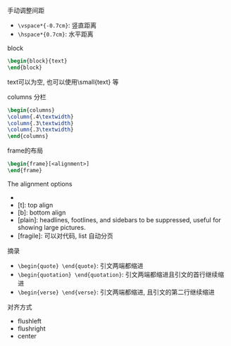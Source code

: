 手动调整间距

- `\vspace*{-0.7cm}`: 竖直距离
- `\hspace*{0.7cm}`: 水平距离

block
```Latex
\begin{block}{text}
\end{block}
```
text可以为空, 也可以使用\small{text} 等

columns 分栏
```Latex
\begin{columns}
\column{.4\textwidth}
\column{.3\textwidth}
\column{.3\textwidth}
\end{columns}
```

frame的布局
```Latex
\begin{frame}[<alignment>]
\end{frame}
```
The alignment options

- [c]: default
- [t]: top align
- [b]: bottom align
- [plain]: headlines, footlines, and sidebars to be suppressed, useful for showing large pictures.
- [fragile]: 可以对代码, list 自动分页


摘录

- `\begin{quote} \end{quote}`: 引文两端都缩进
- `\begin{quotation} \end{quotation}`: 引文两端都缩进且引文的首行继续缩进
- `\begin{verse} \end{verse}`: 引文两端都缩进, 且引文的第二行继续缩进

对齐方式

- flushleft
- flushright
- center


